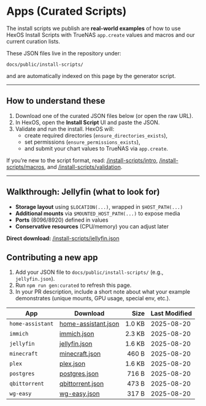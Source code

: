 # Apps (Curated Scripts)

The install scripts we publish are **real-world examples** of how to use HexOS Install Scripts with TrueNAS `app.create` values and macros and our current curation lists.

These JSON files live in the repository under:

```
docs/public/install-scripts/
```

and are automatically indexed on this page by the generator script.

---

## How to understand these

1. Download one of the curated JSON files below (or open the raw URL).
2. In HexOS, open the **Install Script** UI and paste the JSON.
3. Validate and run the install. HexOS will:
   - create required directories (`ensure_directories_exists`),
   - set permissions (`ensure_permissions_exists`),
   - and submit your chart values to TrueNAS via `app.create`.

If you’re new to the script format, read: [/install-scripts/intro](/install-scripts/intro), [/install-scripts/macros](/install-scripts/macros), and [/install-scripts/validation](/install-scripts/validation).

---

## Walkthrough: Jellyfin (what to look for)

- **Storage layout** using `$LOCATION(...)`, wrapped in `$HOST_PATH(...)`
- **Additional mounts** via `$MOUNTED_HOST_PATH(...)` to expose media
- **Ports** (8096/8920) defined in values
- **Conservative resources** (CPU/memory) you can adjust later

**Direct download:** [/install-scripts/jellyfin.json](/install-scripts/jellyfin.json)
## Contributing a new app

1. Add your JSON file to `docs/public/install-scripts/` (e.g., `jellyfin.json`).  
2. Run `npm run gen:curated` to refresh this page.  
3. In your PR description, include a short note about what your example demonstrates (unique mounts, GPU usage, special env, etc.).


<!-- curated:index:start -->
| App | Download | Size | Last Modified |
|---|---|---:|---|
| `home-assistant` | [home-assistant.json](/install-scripts/home-assistant.json) | 1.0 KB | 2025-08-20 |
| `immich` | [immich.json](/install-scripts/immich.json) | 2.3 KB | 2025-08-20 |
| `jellyfin` | [jellyfin.json](/install-scripts/jellyfin.json) | 1.6 KB | 2025-08-20 |
| `minecraft` | [minecraft.json](/install-scripts/minecraft.json) | 460 B | 2025-08-20 |
| `plex` | [plex.json](/install-scripts/plex.json) | 1.6 KB | 2025-08-20 |
| `postgres` | [postgres.json](/install-scripts/postgres.json) | 716 B | 2025-08-20 |
| `qbittorrent` | [qbittorrent.json](/install-scripts/qbittorrent.json) | 473 B | 2025-08-20 |
| `wg-easy` | [wg-easy.json](/install-scripts/wg-easy.json) | 317 B | 2025-08-20 |
<!-- curated:index:end -->
